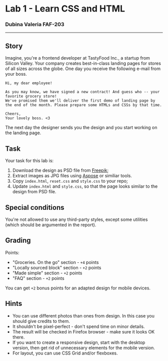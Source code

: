 # Lab 1 - Learn CSS and HTML

### Dubina Valeria FAF-203

---

## Story

Imagine, you're a frontend developer at TastyFood Inc., a startup from Silicon Valley. Your company creates best-in-class landing pages for stores of all sizes across the globe. One day you receive the following e-mail from your boss.

```
Hi, my dear employee!

As you may know, we have signed a new contract! And guess who -- your favorite grocery store!
We've promised them we'll deliver the first demo of landing page by the end of the month. Please prepare some HTMLs and CSSs by that time.

Cheers,
Your lovely boss. <3
```

The next day the designer sends you the design and you start working on the landing page.

## Task

Your task for this lab is:

1. Download the design as PSD file from [Freepik](https://www.freepik.com/free-psd/grocery-delivery-service-web-template_17734553.htm);
2. Extract images as JPG files using [Aspose](https://products.aspose.app/psd/extract) or similiar tools.
3. Copy `index.html`, `reset.css` and `style.css` to your repo;
4. Update `index.html` and `style.css`, so that the page looks similar to the design from PSD file.

## Special conditions

You're not allowed to use any third-party styles, except some utilities (which should be argumented in the report).

## Grading

Points:

- "Groceries. On the go" section - `+4` points
- "Locally sourced block" section - `+2` points
- "Made simple" section - `+2` points
- "FAQ" section - `+2` points

You can get `+2` bonus points for an adapted design for mobile devices.

## Hints

- You can use different photos than ones from design. In this case you should give credits to them.
- It shouldn't be pixel-perfect - don't spend time on minor details.
- The result will be checked in Firefox browser - make sure it looks OK there.
- If you want to create a responsive design, start with the desktop version, then get rid of unnecessary elements for the mobile version.
- For layout, you can use CSS Grid and/or flexboxes.

